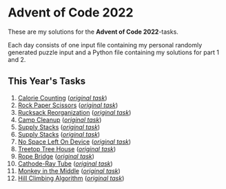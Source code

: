 # Advent of Code 2022

These are my solutions for the **Advent of Code 2022**-tasks.

Each day consists of one input file containing my personal randomly generated puzzle input and a Python file containing my solutions for part 1 and 2.

## This Year's Tasks

1. [Calorie Counting](https://github.com/Nuhser/Advent-of-Code/blob/master/2022/day01.py) (*[original task](https://adventofcode.com/2022/day/1)*)
2. [Rock Paper Scissors](https://github.com/Nuhser/Advent-of-Code/blob/master/2022/day02.py) (*[original task](https://adventofcode.com/2022/day/2)*)
3. [Rucksack Reorganization](https://github.com/Nuhser/Advent-of-Code/blob/master/2022/day03.py) (*[original task](https://adventofcode.com/2022/day/3)*)
4. [Camp Cleanup](https://github.com/Nuhser/Advent-of-Code/blob/master/2022/day04.py) (*[original task](https://adventofcode.com/2022/day/4)*)
5. [Supply Stacks](https://github.com/Nuhser/Advent-of-Code/blob/master/2022/day05.py) (*[original task](https://adventofcode.com/2022/day/5)*)
6. [Supply Stacks](https://github.com/Nuhser/Advent-of-Code/blob/master/2022/day06.py) (*[original task](https://adventofcode.com/2022/day/6)*)
7. [No Space Left On Device](https://github.com/Nuhser/Advent-of-Code/blob/master/2022/day07.py) (*[original task](https://adventofcode.com/2022/day/7)*)
8. [Treetop Tree House](https://github.com/Nuhser/Advent-of-Code/blob/master/2022/day08.py) (*[original task](https://adventofcode.com/2022/day/8)*)
9. [Rope Bridge](https://github.com/Nuhser/Advent-of-Code/blob/master/2022/day09.py) (*[original task](https://adventofcode.com/2022/day/9)*)
10. [Cathode-Ray Tube](https://github.com/Nuhser/Advent-of-Code/blob/master/2022/day10.py) (*[original task](https://adventofcode.com/2022/day/10)*)
11. [Monkey in the Middle](https://github.com/Nuhser/Advent-of-Code/blob/master/2022/day11.py) (*[original task](https://adventofcode.com/2022/day/11)*)
12. [Hill Climbing Algorithm](https://github.com/Nuhser/Advent-of-Code/blob/master/2022/day12.py) (*[original task](https://adventofcode.com/2022/day/12)*)
